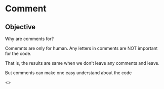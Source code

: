 # Comment
## Objective 
Why are comments for?

Comemnts are only for human. Any letters in comments are NOT important for the code.

That is, the results are same when we don't leave any comments and leave.

But comments can make one easy understand about the code 

<>
